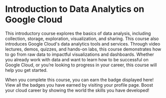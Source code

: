 # Introduction to Data Analytics on Google Cloud

This introductory course explores the basics of data analysis, including collection, storage, exploration, visualization, and sharing. This course also introduces Google Cloud's data analytics tools and services. Through video lectures, demos, quizzes, and hands-on labs, this course demonstrates how to go from raw data to impactful visualizations and dashboards. Whether you already work with data and want to learn how to be successful on Google Cloud, or you’re looking to progress in your career, this course will help you get started.

When you complete this course, you can earn the badge displayed here! View all the badges you have earned by visiting your profile page. Boost your cloud career by showing the world the skills you have developed!